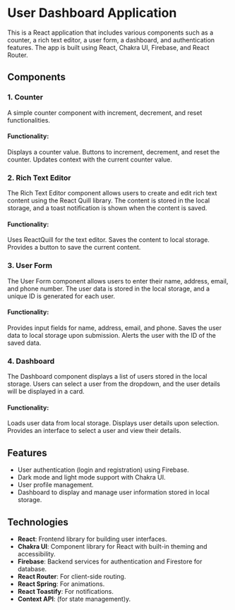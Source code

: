 # User Dashboard Application

This is a React application that includes various components such as a counter, a rich text editor, a user form, a dashboard, and authentication features. The app is built using React, Chakra UI, Firebase, and React Router.

## Components
### 1. Counter
A simple counter component with increment, decrement, and reset functionalities.
#### Functionality:
Displays a counter value.
Buttons to increment, decrement, and reset the counter.
Updates context with the current counter value.

### 2. Rich Text Editor
The Rich Text Editor component allows users to create and edit rich text content using the React Quill library. The content is stored in the local storage, and a toast notification is shown when the content is saved.
#### Functionality:
Uses ReactQuill for the text editor.
Saves the content to local storage.
Provides a button to save the current content.

### 3. User Form
The User Form component allows users to enter their name, address, email, and phone number. The user data is stored in the local storage, and a unique ID is generated for each user.
#### Functionality:
Provides input fields for name, address, email, and phone.
Saves the user data to local storage upon submission.
Alerts the user with the ID of the saved data.

### 4. Dashboard
The Dashboard component displays a list of users stored in the local storage. Users can select a user from the dropdown, and the user details will be displayed in a card.
#### Functionality:
Loads user data from local storage.
Displays user details upon selection.
Provides an interface to select a user and view their details.

## Features

- User authentication (login and registration) using Firebase.
- Dark mode and light mode support with Chakra UI.
- User profile management.
- Dashboard to display and manage user information stored in local storage.

## Technologies

- **React**: Frontend library for building user interfaces.
- **Chakra UI**: Component library for React with built-in theming and accessibility.
- **Firebase**: Backend services for authentication and Firestore for database.
- **React Router**: For client-side routing.
- **React Spring**: For animations.
- **React Toastify**: For notifications.
- **Context API**:  (for state management)y.


